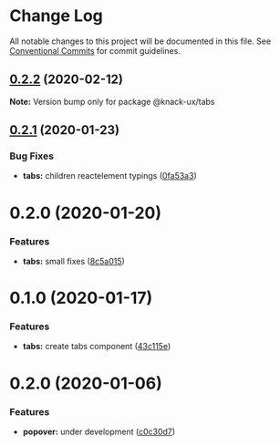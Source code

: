 # Change Log

All notable changes to this project will be documented in this file.
See [Conventional Commits](https://conventionalcommits.org) for commit guidelines.

## [0.2.2](https://github.com/knack-ux/knack-ux/compare/@knack-ux/tabs@0.2.1...@knack-ux/tabs@0.2.2) (2020-02-12)

**Note:** Version bump only for package @knack-ux/tabs





## [0.2.1](https://github.com/knack-ux/knack-ux/compare/@knack-ux/tabs@0.2.0...@knack-ux/tabs@0.2.1) (2020-01-23)


### Bug Fixes

* **tabs:** children reactelement typings ([0fa53a3](https://github.com/knack-ux/knack-ux/commit/0fa53a3))





# 0.2.0 (2020-01-20)


### Features

* **tabs:** small fixes ([8c5a015](https://github.com/knack-ux/knack-ux/commit/8c5a015))





# 0.1.0 (2020-01-17)


### Features

* **tabs:** create tabs component ([43c115e](https://github.com/knack-ux/knack-ux/commit/43c115e))





# 0.2.0 (2020-01-06)


### Features

* **popover:** under development ([c0c30d7](https://github.com/knack-ux/knack-ux/commit/c0c30d7))
